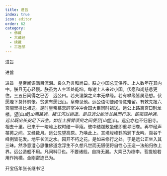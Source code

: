 ```yaml
---
title: 进旨
index: true
icon: editor
order: 62
category:
  - 佛藏
  - 大藏经
  - 续藏
  - 古逸部
---
```


  进旨  

进旨  

进旨　皇帝闻语满目流泪。良久乃言和尚曰。朕之小国总无供养。上人数年在其内中。朕且无心轻慢。朕虽为人主滥处乾坤。每谢上人来过小国。伏愿和尚慈悲更住。三五日间得之已否　远公曰。若夫涅槃之义本无攀缘。若有攀缘皆属忌想。伏愿陛下莫怀恫怅。贫道有愿归山。皇帝见他。远公语切便如情意难留。有敕先报六宫闇里排比祖送。是时皇帝慕恋辟宰冲冲合国大臣同时祖送。远公上路离宫□别龙楼。望[山*盧]山而路远。睹江河以逍遥。是日远公能涉长路而行遂。即密现神通。远公既出长安足下云生。如壮士展臂须臾之间便至[山*盧]山。远公亦也不归旧寺。相去十里。已来于一峻岭上权时结一草庵。彼中结跏敷坐便即重寻旧卷。再举经声荏苒之间。又经数月。远公忽望高原。乃唤此上。其境峻峰鹤鸣涧下龙吟。百谷千峰例皆花发。地平长流之水。园开不朽之花。是如来修行之处。于是远公正坐入其三昧。然净意澄心思惟佛道念浮生不久想凡世而无愖便将自性心王造一法船归依上界。远公造船不用。凡间料□也。不要诸般。自持无漏。大乘已为榄李。菩提般若用作拘欗。金刚密迹已为。  

开宝伍年张长继书记  
